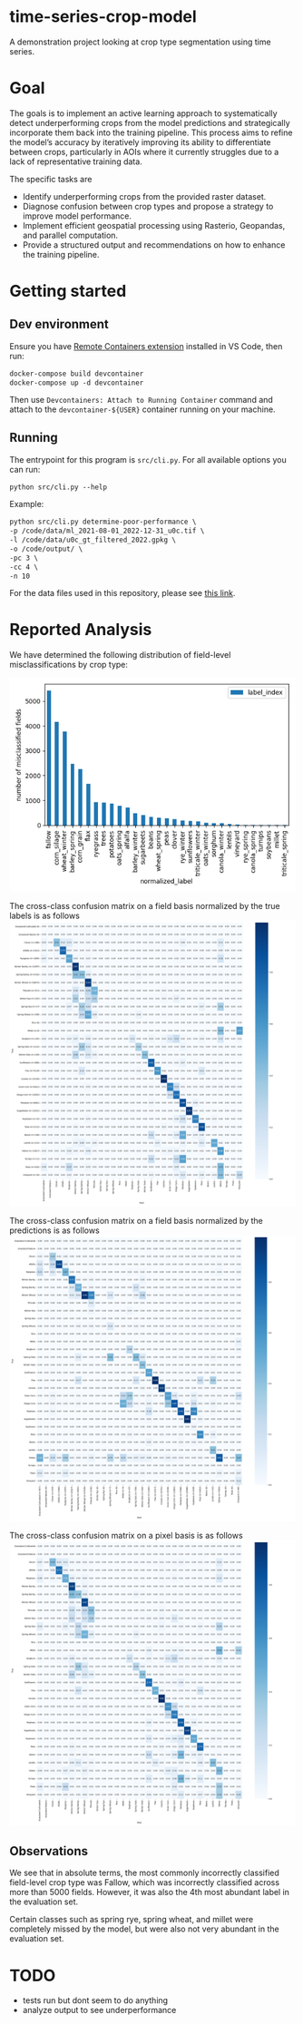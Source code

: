 # time-series-crop-model
A demonstration project looking at crop type segmentation using time series.

# Goal
The goals is to implement an active learning approach to systematically detect underperforming crops from the model predictions and strategically incorporate them back into the training pipeline. This process aims to refine the model’s accuracy by iteratively improving its ability to differentiate between crops, particularly in AOIs where it currently struggles due to a lack of representative training data.

The specific tasks are

* Identify underperforming crops from the provided raster dataset.
* Diagnose confusion between crop types and propose a strategy to improve model performance.
* Implement efficient geospatial processing using Rasterio, Geopandas, and parallel computation.
* Provide a structured output and recommendations on how to enhance the training pipeline.

# Getting started

## Dev environment

Ensure you have [Remote Containers extension](https://marketplace.visualstudio.com/items?itemName=ms-vscode-remote.remote-containers) installed in VS Code, then run:

```
docker-compose build devcontainer
docker-compose up -d devcontainer
```

Then use `Devcontainers: Attach to Running Container` command and attach to the `devcontainer-${USER}` container running on your machine.

## Running

The entrypoint for this program is `src/cli.py`. For all available options you can run:

```
python src/cli.py --help
```

Example:

```
python src/cli.py determine-poor-performance \
-p /code/data/ml_2021-08-01_2022-12-31_u0c.tif \
-l /code/data/u0c_gt_filtered_2022.gpkg \
-o /code/output/ \
-pc 3 \
-cc 4 \
-n 10
```

For the data files used in this repository, please see [this link](https://github.com/regrowag/regrow-mle-hiring/tree/main?tab=readme-ov-file#inputs).

# Reported Analysis
We have determined the following distribution of field-level misclassifications by crop type:

![field-level misclassifications by crop type](output/field_level_misclassifications.png)

The cross-class confusion matrix on a field basis normalized by the true labels is as follows
![crop type confusion matrix by field, norm true](output/fieldwise_confusion_matrix_norm_true.png)

The cross-class confusion matrix on a field basis normalized by the predictions is as follows
![crop type confusion matrix by field, norm pred](output/fieldwise_confusion_matrix_norm_pred.png)

The cross-class confusion matrix on a pixel basis is as follows
![crop type confusion matrix by pixel](output/pixelwise_confusion_matrix.png)

## Observations
We see that in absolute terms, the most commonly incorrectly classified field-level crop type was Fallow, which was incorrectly classified across more than 5000 fields. 
However, it was also the 4th most abundant label in the evaluation set.

Certain classes such as spring rye, spring wheat, and millet were completely missed by the model, but were also not very abundant in the evaluation set.

# TODO
* tests run but dont seem to do anything
* analyze output to see underperformance

